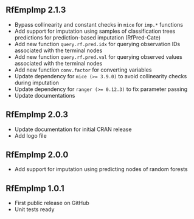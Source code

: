 ## RfEmpImp 2.1.3
* Bypass collinearity and constant checks in `mice` for `imp.*` functions
* Add support for imputation using samples of classification trees predictions
for prediction-based imputation (RfPred-Cate)
* Add new function `query.rf.pred.idx` for querying observation IDs associated
with the terminal nodes
* Add new function `query.rf.pred.val` for querying observed values associated
with the terminal nodes
* Add new function `conv.factor` for converting variables
* Update dependency for `mice (>= 3.9.0)` to avoid collinearity checks during
imputation
* Update dependency for `ranger (>= 0.12.3)` to fix parameter passing
* Update documentations

## RfEmpImp 2.0.3
* Update documentation for initial CRAN release
* Add logo file

## RfEmpImp 2.0.0
* Add support for imputation using predicting nodes of random forests

## RfEmpImp 1.0.1
* First public release on GitHub
* Unit tests ready
